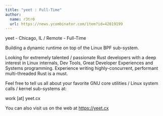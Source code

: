 ```yaml
---
title: "yeet : Full-Time"
author:
  name: r3tr0
  url: https://news.ycombinator.com/item?id=42019199
---
```

yeet - Chicago, IL &#x2F; Remote - Full-Time

Building a dynamic runtime on top of the Linux BPF sub-system.

Looking for extremely talented &#x2F; passionate Rust developers with a deep interest in Linux internals, Dev Tools, Great Developer Experiences and Systems programming. Experience writing highly-concurrent, performant multi-threaded Rust is a must.

Feel free to tell us all about your favorite GNU core utilities &#x2F; Linux system calls &#x2F; kernel sub-systems at:

work [at] yeet.cx

You can also visit us on the web at <a href="https:&#x2F;&#x2F;yeet.cx" rel="nofollow">https:&#x2F;&#x2F;yeet.cx</a>
<JobApplication />
